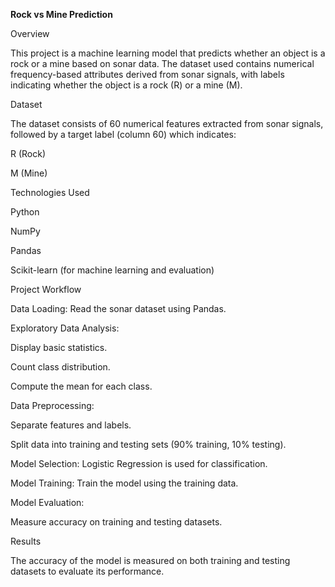 **Rock vs Mine Prediction**

Overview

This project is a machine learning model that predicts whether an object is a rock or a mine based on sonar data. The dataset used contains numerical frequency-based attributes derived from sonar signals, with labels indicating whether the object is a rock (R) or a mine (M).

Dataset

The dataset consists of 60 numerical features extracted from sonar signals, followed by a target label (column 60) which indicates:

R (Rock)

M (Mine)

Technologies Used

Python

NumPy

Pandas

Scikit-learn (for machine learning and evaluation)

Project Workflow

Data Loading: Read the sonar dataset using Pandas.

Exploratory Data Analysis:

Display basic statistics.

Count class distribution.

Compute the mean for each class.

Data Preprocessing:

Separate features and labels.

Split data into training and testing sets (90% training, 10% testing).

Model Selection: Logistic Regression is used for classification.

Model Training: Train the model using the training data.

Model Evaluation:

Measure accuracy on training and testing datasets.

Results

The accuracy of the model is measured on both training and testing datasets to evaluate its performance.

